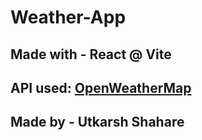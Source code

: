 # Weather-App
## Made with - React @ Vite
## API used: <a href="https://openweathermap.org/api" target="_blank">OpenWeatherMap</a>

## Made by - Utkarsh Shahare
